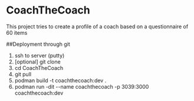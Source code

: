 # CoachTheCoach

This project tries to create a profile of a coach based on a questionnaire of 60 items

##Deployment through git
1. ssh to server (putty)
2. [optional] git clone
3. cd CoachTheCoach
4. git pull
5. podman build -t coachthecoach:dev .
6. podman run -dit --name coachthecoach -p 3039:3000 coachthecoach:dev